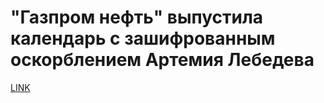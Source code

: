 # "Газпром нефть" выпустила календарь с зашифрованным оскорблением Артемия Лебедева



[LINK](https://varlamov.ru/2721577.html)